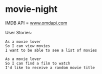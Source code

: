 # movie-night

IMDB API = www.omdapi.com

User Stories:

```
As a movie lover
So I can view movies
I want to be able to see a list of movies
```


```
As a movie lover
So I can find a film to watch
I'd like to receive a random movie title
```
